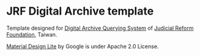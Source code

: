 # JRF Digital Archive template

Template designed for [Digital Archive Querying System](http://digital.jrf.org.tw) of [Judicial Reform Foundation](http://www.jrf.org.tw), Taiwan.

[Material Design Lite](https://github.com/google/material-design-lite) by Google is under Apache 2.0 License.
